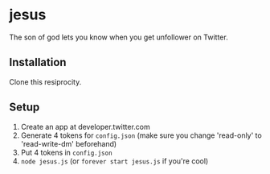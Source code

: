 jesus
=====

The son of god lets you know when you get unfollower on Twitter.

## Installation

Clone this resiprocity.

## Setup

1. Create an app at developer.twitter.com
2. Generate 4 tokens for `config.json` (make sure you change 'read-only' to 'read-write-dm' beforehand)
3. Put 4 tokens in `config.json`
4. `node jesus.js` (or `forever start jesus.js` if you're cool)
